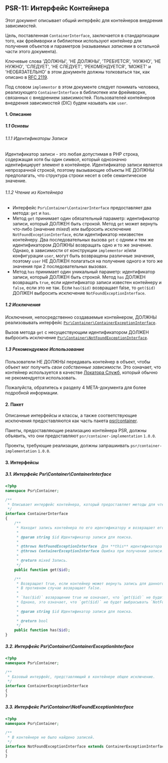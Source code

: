 ## PSR-11: Интерфейс Контейнера

Этот документ описывает общий интерфейс для контейнеров внедрения зависимостей.

Цель, поставленная `ContainerInterface`, заключается в стандартизации того, как фреймворки и библиотеки используют контейнер для получения объектов и параметров (называемых *записями* в остальной части этого документа).

Ключевые слова 'ДОЛЖНЫ', 'НЕ ДОЛЖНЫ', 'ТРЕБУЕТСЯ', 'НУЖНО', 'НЕ НУЖНО', 'СЛЕДУЕТ', 'НЕ СЛЕДУЕТ', 'РЕКОМЕНДУЕТСЯ', 'МОЖЕТ' и 'НЕОБЯЗАТЕЛЬНО' в этом документе должны толковаться так, как описано в [RFC 2119](../rfc2119.md).

Под словом `implementor` в этом документе следует понимать человека, реализующего `ContainerInterface` в библиотеке или фреймворке, связанных с внедрением зависимостей. Пользователей контейнеров внедрения зависимостей (DIC) будем называть как `user`.

#### 1. Описание

##### 1.1 Основы

###### 1.1.1 Идентификаторы Записи

Идентификатор записи - это любая допустимая в PHP строка, содержащая хотя бы один символ, который однозначно идентифицирует элемент в контейнере. Идентификатор записи является непрозрачной строкой, поэтому вызывающие объекты НЕ ДОЛЖНЫ предполагать, что структура строки несет в себе семантическое значение.

###### 1.1.2 Чтение из Контейнера

* Интерфейс `Psr\Container\ContainerInterface` предоставляет два метода: `get` и `has`.
* Метод `get` принимает один обязательный параметр: идентификатор записи, который ДОЛЖЕН быть строкой. Метод `get` может вернуть что-либо (значение *mixed*) или выбросить исключение `NotFoundExceptionInterface`, если идентификатор неизвестен контейнеру. Два последовательных вызова `get` с одним и тем же идентификатором ДОЛЖНЫ возвращать одно и то же значение. Однако, в зависимости от конструкции `implementor` и/или конфигурации `user`, могут быть возвращены различные значения, поэтому `user` НЕ ДОЛЖЕН полагаться на получение одного и того же значения при 2 последовательных вызовах.
* Метод `has` принимает один уникальный параметр: идентификатор записи, который ДОЛЖЕН быть строкой. Метод `has` ДОЛЖЕН возвращать `true`, если идентификатор записи известен контейнеру и `false`, если это не так. Если `has($id)` возвращает false, то `get($id)` ДОЛЖЕН выбросить исключение `NotFoundExceptionInterface`.

##### 1.2 Исключения

Исключения, непосредственно создаваемые контейнером, ДОЛЖНЫ реализовывать интерфейс [`Psr\Container\ContainerExceptionInterface`](#32-%D0%B8%D0%BD%D1%82%D0%B5%D1%80%D1%84%D0%B5%D0%B9%D1%81-psrcontainercontainerexceptioninterface).

Вызов метода `get` с несуществующим идентификатором ДОЛЖЕН выбросить исключение [`Psr\Container\NotFoundExceptionInterface`](#33-%D0%B8%D0%BD%D1%82%D0%B5%D1%80%D1%84%D0%B5%D0%B9%D1%81-psrcontainernotfoundexceptioninterface).

##### 1.3 Рекомендуемое Использование

Пользователи НЕ ДОЛЖНЫ передавать контейнер в объект, чтобы объект мог получить *свои собственные зависимости*. Это означает, что контейнер используется в качестве [Локатора Служб][service-locator], который обычно не рекомендуется использовать.

Пожалуйста, обратитесь к разделу 4 META-документа для более подробной информации.

#### 2. Пакет

Описанные интерфейсы и классы, а также соответствующие исключения предоставляются как часть пакета [psr/container][containerpckg].

Пакеты, предоставляющие реализацию контейнера PSR, должны объявить, что они предоставляют `psr/container-implementation` `1.0.0`.

Проекты, требующие реализации, должны запрашиивать `psr/container-implementation` `1.0.0`.

#### 3. Интерфейсы 

##### 3.1. Интерфейс Psr\Container\ContainerInterface

```php
<?php
namespace Psr\Container;

/**
 * Описывает интерфейс контейнера, который предоставляет методы для чтения его записей.
 */
interface ContainerInterface
{
    /**
     * Находит запись контейнера по его идентификатору и возвращает его.
     *
     * @param string $id Идентификатор записи для поиска.
     *
     * @throws NotFoundExceptionInterface  Для **this** идентификатора не найдено ни одной записи.
     * @throws ContainerExceptionInterface Ошибка при получении записи.
     *
     * @return mixed Запись.
     */
    public function get($id);

    /**
     * Возвращает true, если контейнер может вернуть запись для данного идентификатора.
     * В противном случае возвращает false.
     *
     * `has($id)` возвращение true не означает, что `get($id)` не будет выбрасывать исключение.
     * Однако, это означает, что `get($id)` не будет выбрасывать `NotFoundExceptionInterface`.
     *
     * @param string $id Идентификатор записи для поиска.
     *
     * @return bool
     */
    public function has($id);
}
```

##### 3.2. Интерфейс Psr\Container\ContainerExceptionInterface

```php
<?php
namespace Psr\Container;

/**
 * Базовый интерфейс, представляющий в контейнере общее исключение.
 */
interface ContainerExceptionInterface
{
}
```

##### 3.3. Интерфейс Psr\Container\NotFoundExceptionInterface

```php
<?php
namespace Psr\Container;

/**
 * В контейнере не было найдено записей.
 */
interface NotFoundExceptionInterface extends ContainerExceptionInterface
{
}
```

[service-locator]: https://ru.wikipedia.org/wiki/%D0%9B%D0%BE%D0%BA%D0%B0%D1%82%D0%BE%D1%80_%D1%81%D0%BB%D1%83%D0%B6%D0%B1
[containerpckg]: https://packagist.org/packages/psr/container
